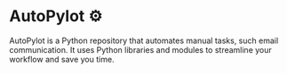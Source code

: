 # AutoPylot :gear:

AutoPylot is a Python repository that automates manual tasks, such email communication. It uses Python libraries and modules to streamline your workflow and save you time.
